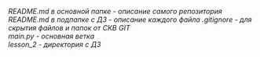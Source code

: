 _README.md в основной папке - описание самого репозитория
README.md в подпапке с ДЗ - описание каждого файла 
.gitignore - для скрытия файлов и папок от СКВ GIT        
main.py - основная ветка               
lesson_2 - директория с ДЗ_
